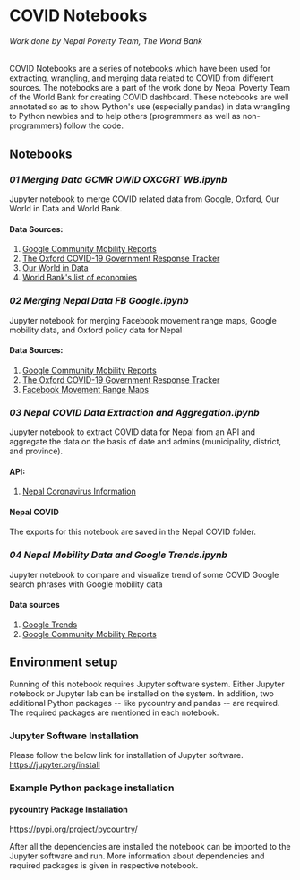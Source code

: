 # COVID Notebooks

###### Work done by Nepal Poverty Team, The World Bank

COVID Notebooks are a series of notebooks which have been used for extracting, wrangling, and merging data related to COVID from different sources. The notebooks are a part of the work done by Nepal Poverty Team of the World Bank for creating COVID dashboard. These notebooks are well annotated so as to show Python's use (especially pandas) in data wrangling to Python newbies and to help others (programmers as well as non-programmers) follow the code. 

## Notebooks
### _01 Merging Data GCMR OWID OXCGRT WB.ipynb_
Jupyter notebook to merge COVID related data from Google, Oxford, Our World in Data and World Bank.
#### Data Sources:
1. [Google Community Mobility Reports](https://www.google.com/covid19/mobility/)
2. [The Oxford COVID-19 Government Response Tracker](https://www.bsg.ox.ac.uk/research/research-projects/coronavirus-government-response-tracker) 
3. [Our World in Data](https://ourworldindata.org/coronavirus) 
4. [World Bank's list of economies](https://datahelpdesk.worldbank.org/knowledgebase/articles/906519-world-bank-country-and-lending-groups)

### _02 Merging Nepal Data FB Google.ipynb_
Jupyter notebook for merging Facebook movement range maps, Google mobility data, and Oxford policy data for Nepal
#### Data Sources:
1. [Google Community Mobility Reports](https://www.google.com/covid19/mobility/)
2. [The Oxford COVID-19 Government Response Tracker](https://www.bsg.ox.ac.uk/research/research-projects/coronavirus-government-response-tracker) 
3. [Facebook Movement Range Maps](https://data.humdata.org/dataset/movement-range-maps) 

### _03 Nepal COVID Data Extraction and Aggregation.ipynb_
Jupyter notebook to extract COVID data for Nepal from an API and aggregate the data on the basis of date and admins (municipality, district, and province).
#### API:
1. [Nepal Coronavirus Information](https://nepalcorona.info/)

#### Nepal COVID
The exports for this notebook are saved in the Nepal COVID folder. 

### _04 Nepal Mobility Data and Google Trends.ipynb_
Jupyter notebook to compare and visualize trend of some COVID Google search phrases with Google mobility data

#### Data sources
1. [Google Trends](https://trends.google.com/trends/explore?geo=NP&q=corona%20death,nepal%20news,nepal%20weather,corona%20nepal)
2. [Google Community Mobility Reports](https://www.google.com/covid19/mobility/)

## Environment setup
Running of this notebook requires Jupyter software system. Either Jupyter notebook or Jupyter lab can be installed on the system. In addition, two additional Python packages -- like pycountry and pandas -- are required. The required packages are mentioned in each notebook. 

### Jupyter Software Installation
Please follow the below link for installation of Jupyter software.
https://jupyter.org/install

### Example Python package installation
#### pycountry Package Installation
https://pypi.org/project/pycountry/

After all the dependencies are installed the notebook can be imported to the Jupyter software and run. More information about dependencies and required packages is given in respective notebook.

